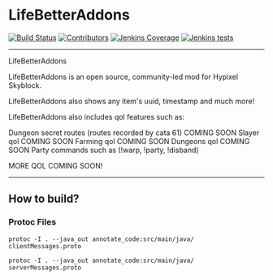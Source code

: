 
# LifeBetterAddons

[![Build Status](https://ci.thom.club/job/TheExoticsMod/job/master/badge/icon)](https://ci.thom.club/job/TheExoticsMod/job/master/) [![Contributors](https://img.shields.io/github/contributors/TGWaffles/TheExoticsMod?&logo=GitHub)](https://github.com/TGWaffles/TheExoticsMod/graphs/contributors) [![Jenkins Coverage](https://img.shields.io/jenkins/coverage/jacoco?jobUrl=https%3A%2F%2Fci.thom.club%2Fjob%2FTheExoticsMod%2Fjob%2Fmaster)](https://ci.thom.club/job/TheExoticsMod/job/master/jacoco/) [![Jenkins tests](https://img.shields.io/jenkins/tests?compact_message&jobUrl=https%3A%2F%2Fci.thom.club%2Fjob%2FTheExoticsMod%2Fjob%2Fmaster)](https://ci.thom.club/job/TheExoticsMod/job/master/lastBuild/testReport/)

---

LifeBetterAddons

LifeBetterAddons is an open source, community-led mod for Hypixel Skyblock.

LifeBetterAddons also shows any item's uuid, timestamp and much more!

LifeBetterAddons also includes qol features such as: 

Dungeon secret routes (routes recorded by cata 61) COMING SOON
Slayer qol COMING SOON
Farming qol COMING SOON
Dungeons qol COMING SOON
Party commands such as (!warp, !party, !disband)

MORE QOL COMING SOON!


---
## How to build?

### Protoc Files

`protoc -I . --java_out annotate_code:src/main/java/ clientMessages.proto`

`protoc -I . --java_out annotate_code:src/main/java/ serverMessages.proto`
